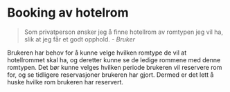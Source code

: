 # Booking av hotelrom 

> Som privatperson ønsker jeg å finne hotellrom av romtypen jeg vil ha, slik at jeg får et godt opphold. 
> _- Bruker_

Brukeren har behov for å kunne velge hvilken romtype de vil at hotellrommet skal ha, og deretter kunne se de ledige rommene med denne romtypen. Det bør kunne velges hvilken periode brukeren vil reservere rom for, og se tidligere reservasjoner brukeren har gjort. Dermed er det lett å huske hvilke rom brukeren har reservert. 


